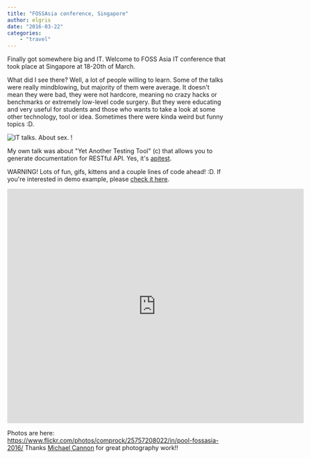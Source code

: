 ```yaml
---
title: "FOSSAsia conference, Singapore"
author: elgris
date: "2016-03-22"
categories:
    - "travel"
---
```


Finally got somewhere big and IT. Welcome to FOSS Asia IT conference that took place at Singapore at 18-20th of March.

What did I see there? Well, a lot of people willing to learn. Some of the talks were really mindblowing, but majority of them were average. It doesn't mean they were bad, they were not hardcore, meaning no crazy hacks or benchmarks or extremely low-level code surgery. But they were educating and very useful for students and those who wants to take a look at some other technology, tool or idea. Sometimes there were kinda weird but funny topics :D.

![ IT talks. About sex. !](/img/4_fossasia/fossasia.jpg)

My own talk was about "Yet Another Testing Tool" (c) that allows you to generate documentation for RESTful API. Yes, it's [apitest](https://github.com/seesawlabs/apitest).

WARNING! Lots of fun, gifs, kittens and a couple lines of code ahead! :D. If you're interested in demo example, please [check it here](https://github.com/seesawlabs/apitest/tree/master/example).

<iframe src="https://docs.google.com/presentation/d/14JdRvqYO6famsyiHhmyU6rc0RudQZ7FJB39wN9CL-pM/embed?start=false&loop=false&delayms=3000" frameborder="0" width="683" height="541" allowfullscreen="true" mozallowfullscreen="true" webkitallowfullscreen="true" style="display:block;margin: 0 auto;"></iframe>

Photos are here: https://www.flickr.com/photos/comprock/25757208022/in/pool-fossasia-2016/
Thanks [Michael Cannon](https://axelerant.com/team-member/michael-cannon/) for great photography work!!